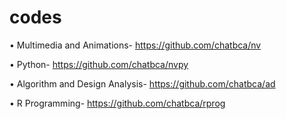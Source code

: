 # codes
•	Multimedia and Animations- https://github.com/chatbca/nv

•	Python- https://github.com/chatbca/nvpy

•	Algorithm and Design Analysis- https://github.com/chatbca/ad

•	R Programming- https://github.com/chatbca/rprog
